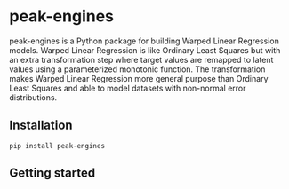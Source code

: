 # peak-engines
peak-engines is a Python package for building Warped Linear Regression models. Warped 
Linear Regression is like Ordinary Least Squares but with an extra transformation step where
target values are remapped to latent values using a parameterized monotonic function. The
transformation makes Warped Linear Regression more general purpose than Ordinary Least Squares and able
to model datasets with non-normal error distributions.

## Installation

```
pip install peak-engines
```

## Getting started
